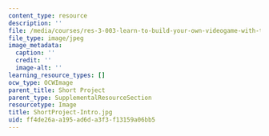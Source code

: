 ```yaml
---
content_type: resource
description: ''
file: /media/courses/res-3-003-learn-to-build-your-own-videogame-with-the-unity-game-engine-and-microsoft-kinect-january-iap-2017/ff4de26aa195ad6da3f3f13159a06bb5_ShortProject-Intro.jpg
file_type: image/jpeg
image_metadata:
  caption: ''
  credit: ''
  image-alt: ''
learning_resource_types: []
ocw_type: OCWImage
parent_title: Short Project
parent_type: SupplementalResourceSection
resourcetype: Image
title: ShortProject-Intro.jpg
uid: ff4de26a-a195-ad6d-a3f3-f13159a06bb5
---
```

